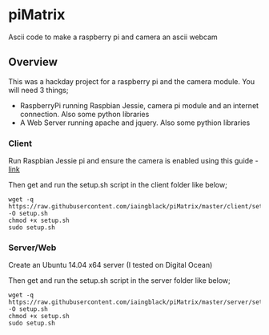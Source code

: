 # piMatrix
Ascii code to make a raspberry pi and camera an ascii webcam

## Overview
This was a hackday project for a raspberry pi and the camera module. You will need 3 things;

* RaspberryPi running Raspbian Jessie, camera pi module and an internet connection. Also some python libraries
* A Web Server running apache and jquery. Also some pythion libraries

### Client
Run Raspbian Jessie pi and ensure the camera is enabled using this guide - [link](https://thepihut.com/blogs/raspberry-pi-tutorials/16021420-how-to-install-use-the-raspberry-pi-camera)

Then get and run the setup.sh script in the client folder like below;

```
wget -q https://raw.githubusercontent.com/iaingblack/piMatrix/master/client/setup.sh -O setup.sh
chmod +x setup.sh
sudo setup.sh
```

### Server/Web
Create an Ubuntu 14.04 x64 server (I tested on Digital Ocean)

Then get and run the setup.sh script in the server folder like below;

```
wget -q https://raw.githubusercontent.com/iaingblack/piMatrix/master/server/setup.sh -O setup.sh
chmod +x setup.sh
sudo setup.sh
```
